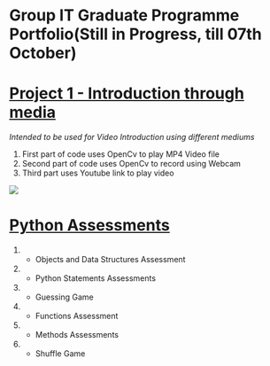# Group IT Graduate Programme Portfolio(Still in Progress, till 07th October)
# [ Project 1 - Introduction through media](https://github.com/Pod0303/Project-1-Introduction-through-media) 
*Intended to be used for Video Introduction using different mediums* 
1. First part of code uses OpenCv to play MP4 Video file 
2. Second part of code uses OpenCv to record using Webcam
3. Third part uses Youtube link to play video 

![](https://github.com/Pod0303/Project-1-Introduction-through-media/blob/main/Images/4..jpg) 

# [ Python Assessments](https://github.com/Pod0303/Learning---Python-Bootcamp-)
1. - Objects and Data Structures Assessment
2. - Python Statements Assessments
3. - Guessing Game
4. - Functions Assessment
5. - Methods Assessments
6. - Shuffle Game
